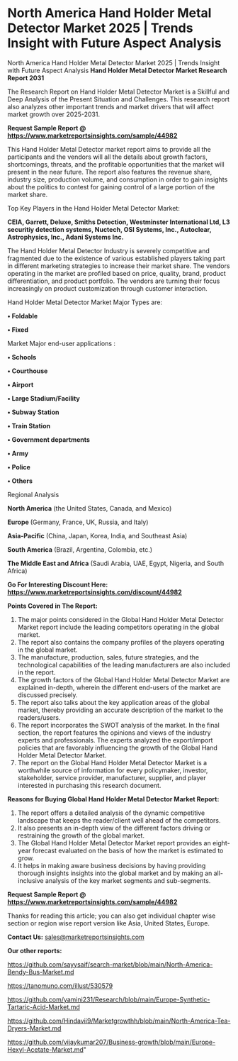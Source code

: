 # North America Hand Holder Metal Detector Market 2025 | Trends Insight with Future Aspect Analysis
 North America Hand Holder Metal Detector Market 2025 | Trends Insight with Future Aspect Analysis
<strong>Hand Holder Metal Detector Market Research Report 2031</strong>

The Research Report on Hand Holder Metal Detector Market is a Skillful and Deep Analysis of the Present Situation and Challenges. This research report also analyzes other important trends and market drivers that will affect market growth over 2025-2031.

<strong>Request Sample Report @ <a href=https://www.marketreportsinsights.com/sample/44982>https://www.marketreportsinsights.com/sample/44982</a></strong>

This Hand Holder Metal Detector market report aims to provide all the participants and the vendors will all the details about growth factors, shortcomings, threats, and the profitable opportunities that the market will present in the near future. The report also features the revenue share, industry size, production volume, and consumption in order to gain insights about the politics to contest for gaining control of a large portion of the market share.

Top Key Players in the Hand Holder Metal Detector Market:

<strong>CEIA, Garrett, Deluxe, Smiths Detection, Westminster International Ltd, L3 securitiy detection systems, Nuctech, OSI Systems, Inc., Autoclear, Astrophysics, Inc., Adani Systems Inc.</strong>

The Hand Holder Metal Detector Industry is severely competitive and fragmented due to the existence of various established players taking part in different marketing strategies to increase their market share. The vendors operating in the market are profiled based on price, quality, brand, product differentiation, and product portfolio. The vendors are turning their focus increasingly on product customization through customer interaction.

Hand Holder Metal Detector Market Major Types are:

<strong>•  Foldable

•  Fixed</strong>

Market Major end-user applications :

<strong>•  Schools

•  Courthouse

•  Airport

•  Large Stadium/Facility

•  Subway Station

•  Train Station

•  Government departments

•  Army

•  Police

•  Others</strong>

Regional Analysis

</u><strong><b>North America</b></strong> (the United States, Canada, and Mexico)

<strong><b>Europe </b></strong>(Germany, France, UK, Russia, and Italy)

<strong><b>Asia-Pacific</b></strong> (China, Japan, Korea, India, and Southeast Asia)

<strong><b>South America</b></strong> (Brazil, Argentina, Colombia, etc.)

<strong><b>The Middle East and Africa</b></strong> (Saudi Arabia, UAE, Egypt, Nigeria, and South Africa)

<strong>Go For Interesting Discount Here: <a href=https://www.marketreportsinsights.com/discount/44982>https://www.marketreportsinsights.com/discount/44982</a></strong>

<strong>Points Covered in The Report:</strong>
<ol>
  <li>The major points considered in the Global Hand Holder Metal Detector Market report include the leading competitors operating in the global market.</li>
  <li>The report also contains the company profiles of the players operating in the global market.</li>
  <li>The manufacture, production, sales, future strategies, and the technological capabilities of the leading manufacturers are also included in the report.</li>
  <li>The growth factors of the Global Hand Holder Metal Detector Market are explained in-depth, wherein the different end-users of the market are discussed precisely.</li>
  <li>The report also talks about the key application areas of the global market, thereby providing an accurate description of the market to the readers/users.</li>
  <li>The report incorporates the SWOT analysis of the market. In the final section, the report features the opinions and views of the industry experts and professionals. The experts analyzed the export/import policies that are favorably influencing the growth of the Global Hand Holder Metal Detector Market.</li>
  <li>The report on the Global Hand Holder Metal Detector Market is a worthwhile source of information for every policymaker, investor, stakeholder, service provider, manufacturer, supplier, and player interested in purchasing this research document.</li>
</ol>
<strong>Reasons for Buying Global Hand Holder Metal Detector Market Report:</strong>

<ol>
  <li>The report offers a detailed analysis of the dynamic competitive landscape that keeps the reader/client well ahead of the competitors.</li>
  <li>It also presents an in-depth view of the different factors driving or restraining the growth of the global market.</li>
  <li>The Global Hand Holder Metal Detector Market report provides an eight-year forecast evaluated on the basis of how the market is estimated to grow.</li>
  <li>It helps in making aware business decisions by having providing thorough insights insights into the global market and by making an all-inclusive analysis of the key market segments and sub-segments.</li>
</ol>
<strong>Request Sample Report @ <a href=https://www.marketreportsinsights.com/sample/44982>https://www.marketreportsinsights.com/sample/44982</a></strong>


Thanks for reading this article; you can also get individual chapter wise section or region wise report version like Asia, United States, Europe.

<strong>Contact Us:</strong>
sales@marketreportsinsights.com

<strong>Our other reports:</strong>

<a href=https://github.com/sayysaif/search-market/blob/main/North-America-Bendy-Bus-Market.md>https://github.com/sayysaif/search-market/blob/main/North-America-Bendy-Bus-Market.md</a>

<a href=https://tanomuno.com/illust/530579>https://tanomuno.com/illust/530579</a>

<a href=https://github.com/yamini231/Research/blob/main/Europe-Synthetic-Tartaric-Acid-Market.md>https://github.com/yamini231/Research/blob/main/Europe-Synthetic-Tartaric-Acid-Market.md</a>

<a href=https://github.com/Hindavii9/Marketgrowthh/blob/main/North-America-Tea-Dryers-Market.md>https://github.com/Hindavii9/Marketgrowthh/blob/main/North-America-Tea-Dryers-Market.md</a>

<a href=https://github.com/vijaykumar207/Business-growth/blob/main/Europe-Hexyl-Acetate-Market.md>https://github.com/vijaykumar207/Business-growth/blob/main/Europe-Hexyl-Acetate-Market.md</a>"

